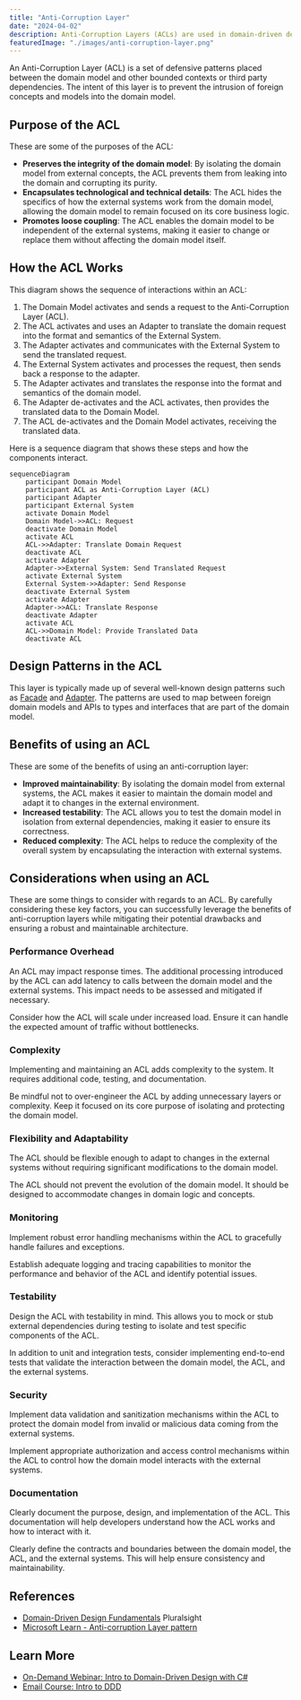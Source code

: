 ```yaml
---
title: "Anti-Corruption Layer"
date: "2024-04-02"
description: Anti-Corruption Layers (ACLs) are used in domain-driven design (DDD) to allow for interactions with other contexts without adversely impacting the design of the core domain model.
featuredImage: "./images/anti-corruption-layer.png"
---
```


An Anti-Corruption Layer (ACL) is a set of defensive patterns placed between the domain model and other bounded contexts or third party dependencies. The intent of this layer is to prevent the intrusion of foreign concepts and models into the domain model. 

## Purpose of the ACL

These are some of the purposes of the ACL:

- **Preserves the integrity of the domain model**: By isolating the domain model from external concepts, the ACL prevents them from leaking into the domain and corrupting its purity.
- **Encapsulates technological and technical details**: The ACL hides the specifics of how the external systems work from the domain model, allowing the domain model to remain focused on its core business logic.
- **Promotes loose coupling**: The ACL enables the domain model to be independent of the external systems, making it easier to change or replace them without affecting the domain model itself.

## How the ACL Works

This diagram shows the sequence of interactions within an ACL:

1. The Domain Model activates and sends a request to the Anti-Corruption Layer (ACL).
2. The ACL activates and uses an Adapter to translate the domain request into the format and semantics of the External System.
3. The Adapter activates and communicates with the External System to send the translated request.
4. The External System activates and processes the request, then sends back a response to the adapter.
5. The Adapter activates and translates the response into the format and semantics of the domain model.
6. The Adapter de-activates and the ACL activates, then provides the translated data to the Domain Model.
7. The ACL de-activates and the Domain Model activates, receiving the translated data.

Here is a sequence diagram that shows these steps and how the components interact.

```mermaid
sequenceDiagram
    participant Domain Model
    participant ACL as Anti-Corruption Layer (ACL)
    participant Adapter
    participant External System
    activate Domain Model
    Domain Model->>ACL: Request
    deactivate Domain Model
    activate ACL
    ACL->>Adapter: Translate Domain Request
    deactivate ACL
    activate Adapter
    Adapter->>External System: Send Translated Request
    activate External System
    External System->>Adapter: Send Response
    deactivate External System
    activate Adapter
    Adapter->>ACL: Translate Response
    deactivate Adapter
    activate ACL
    ACL->>Domain Model: Provide Translated Data
    deactivate ACL
```

## Design Patterns in the ACL

This layer is typically made up of several well-known design patterns such as [Facade](/design-patterns/design-patterns-overview) and [Adapter](/design-patterns/adapter-design-pattern). The patterns are used to map between foreign domain models and APIs to types and interfaces that are part of the domain model.

## Benefits of using an ACL

These are some of the benefits of using an anti-corruption layer:

- **Improved maintainability**: By isolating the domain model from external systems, the ACL makes it easier to maintain the domain model and adapt it to changes in the external environment.
- **Increased testability**: The ACL allows you to test the domain model in isolation from external dependencies, making it easier to ensure its correctness.
- **Reduced complexity**: The ACL helps to reduce the complexity of the overall system by encapsulating the interaction with external systems.

## Considerations when using an ACL

These are some things to consider with regards to an ACL. By carefully considering these key factors, you can successfully leverage the benefits of anti-corruption layers while mitigating their potential drawbacks and ensuring a robust and maintainable architecture.

### Performance Overhead

An ACL may impact response times. The additional processing introduced by the ACL can add latency to calls between the domain model and the external systems. This impact needs to be assessed and mitigated if necessary.

Consider how the ACL will scale under increased load. Ensure it can handle the expected amount of traffic without bottlenecks.

### Complexity

Implementing and maintaining an ACL adds complexity to the system. It requires additional code, testing, and documentation.

Be mindful not to over-engineer the ACL by adding unnecessary layers or complexity. Keep it focused on its core purpose of isolating and protecting the domain model.

### Flexibility and Adaptability

The ACL should be flexible enough to adapt to changes in the external systems without requiring significant modifications to the domain model.

The ACL should not prevent the evolution of the domain model. It should be designed to accommodate changes in domain logic and concepts.

### Monitoring

Implement robust error handling mechanisms within the ACL to gracefully handle failures and exceptions.

Establish adequate logging and tracing capabilities to monitor the performance and behavior of the ACL and identify potential issues.

### Testability

Design the ACL with testability in mind. This allows you to mock or stub external dependencies during testing to isolate and test specific components of the ACL. 

In addition to unit and integration tests, consider implementing end-to-end tests that validate the interaction between the domain model, the ACL, and the external systems.

### Security

Implement data validation and sanitization mechanisms within the ACL to protect the domain model from invalid or malicious data coming from the external systems.

Implement appropriate authorization and access control mechanisms within the ACL to control how the domain model interacts with the external systems.

### Documentation

Clearly document the purpose, design, and implementation of the ACL. This documentation will help developers understand how the ACL works and how to interact with it.

Clearly define the contracts and boundaries between the domain model, the ACL, and the external systems. This will help ensure consistency and maintainability.

## References

- [Domain-Driven Design Fundamentals](https://www.pluralsight.com/courses/domain-driven-design-fundamentals) Pluralsight
- [Microsoft Learn - Anti-corruption Layer pattern](https://learn.microsoft.com/en-us/azure/architecture/patterns/anti-corruption-layer)

## Learn More

- [On-Demand Webinar: Intro to Domain-Driven Design with C#](https://mailchi.mp/nimblepros/af2112un73)
- [Email Course: Intro to DDD](https://mailchi.mp/nimblepros/intro-to-ddd-email-course)